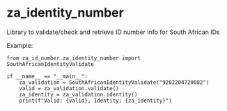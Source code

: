 # za_identity_number
Library to validate/check and retrieve ID number info for South African IDs


Example:
```
from za_id_number.za_identity_number import SouthAfricanIdentityValidate

if __name__ == "__main__":
    za_validation = SouthAfricanIdentityValidate("9202204720082")
    valid = za_validation.validate()
    za_identity = za_validation.identity()
    print(f"Valid: {valid}, Identity: {za_identity}")
```


